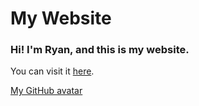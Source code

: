 # My Website
### Hi! I'm Ryan, and this is my website.
You can visit it [here](https://onlinePB.github.io/).

[My GitHub avatar](https://github.com/onlinePB.png)

